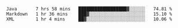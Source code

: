 <!--START_SECTION:waka-->
```text
Java       7 hrs 58 mins   ██████████████████▓░░░░░░   74.81 % 
Markdown   1 hr 36 mins    ███▓░░░░░░░░░░░░░░░░░░░░░   15.10 % 
XML        1 hr 4 mins     ██▓░░░░░░░░░░░░░░░░░░░░░░   10.06 % 
```
<!--END_SECTION:waka-->
